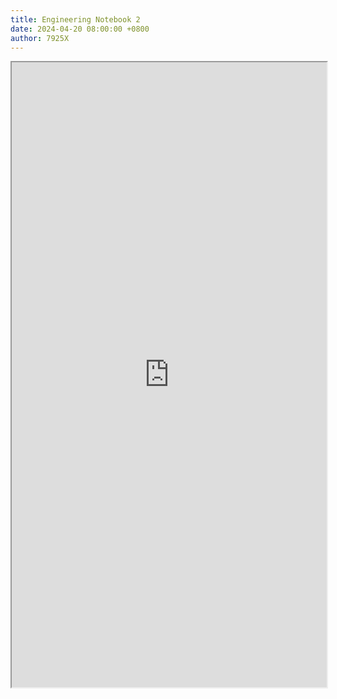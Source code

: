 ```yaml
---
title: Engineering Notebook 2
date: 2024-04-20 08:00:00 +0800
author: 7925X
---
```


<iframe src="https://y.dialwo.com/7925X2024/Engineering Notebook 2.pdf" width="100%" height="1000px"></iframe>
